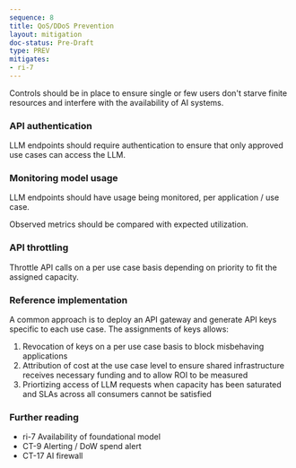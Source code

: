 ```yaml
---
sequence: 8
title: QoS/DDoS Prevention
layout: mitigation
doc-status: Pre-Draft
type: PREV
mitigates:
- ri-7
---
```


Controls should be in place to ensure single or few users don't starve finite resources and interfere with the availability of AI systems.

### API authentication

LLM endpoints should require authentication to ensure that only approved use cases can access the LLM. 

### Monitoring model usage

LLM endpoints should have usage being monitored, per application / use case.

Observed metrics should be compared with expected utilization.

### API throttling

Throttle API calls on a per use case basis depending on priority to fit the assigned capacity.

### Reference implementation

A common approach is to deploy an API gateway and generate API keys specific to each use case. The assignments of keys allows:
  1. Revocation of keys on a per use case basis to block misbehaving applications
  2. Attribution of cost at the use case level to ensure shared infrastructure receives necessary funding and to allow ROI to be measured
  3. Priortizing access of LLM requests when capacity has been saturated and SLAs across all consumers cannot be satisfied

### Further reading
- ri-7 Availability of foundational model
- CT-9 Alerting / DoW spend alert
- CT-17 AI firewall

